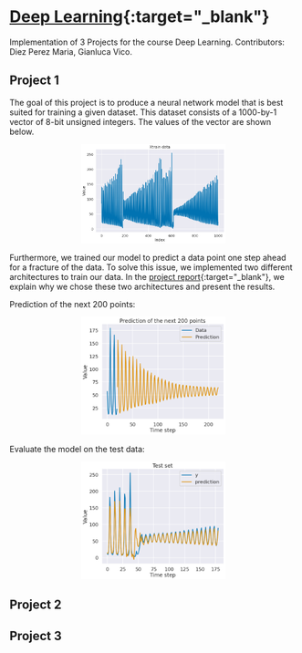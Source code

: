 # [Deep Learning](https://github.com/AlexandraDI/Deep_Learning){:target="_blank"}

Implementation of 3 Projects for the course Deep Learning.
Contributors: Diez Perez Maria, Gianluca Vico.

## Project 1
The goal of this project is to produce a neural network model that is best suited for training a given dataset. This dataset consists of a 1000-by-1 vector of 8-bit unsigned integers. The values of the vector are shown below.

<p align="center">
 <img src="https://github.com/AlexandraDI/Deep_Learning/blob/main/Project_1/figure1.png" alt="zigzag" width="50%" height="50%" />  
</p>

Furthermore, we trained our model to predict a data point one step ahead for a fracture of the data. To solve this issue, we implemented two different architectures to train our data. In the [project report](https://github.com/AlexandraDI/Deep_Learning/blob/main/Project_1/DL_Assignment_1.pdf){:target="_blank"}, we explain why we chose these two architectures and present the results.

Prediction of the next 200 points:

<p align="center">
 <img src="https://github.com/AlexandraDI/Deep_Learning/blob/main/Project_1/figure2.png" alt="zigzag" width="50%" height="50%" />  
</p>

Evaluate the model on the test data:

<p align="center">
 <img src="https://github.com/AlexandraDI/Deep_Learning/blob/main/Project_1/figure3.png" alt="zigzag" width="50%" height="50%" />  
</p>

## Project 2

## Project 3
